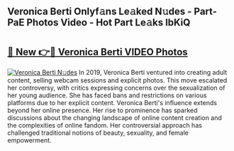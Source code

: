 ## Veronica Berti Onlyf𝚊ns Le𝚊ked N𝚞des - Part-PaE Photos Video - Hot Part Le𝚊ks IbKiQ

# <h2><a href="http://ac12444.deff.icu/?id=Veronica+Berti">🔗 New 👉🔴 Veronica Berti VIDEO Photos</a></h2>

[![Veronica Berti N𝚞des](https://i.imgur.com/rIISA9y.gif)](http://ac12444.deff.icu/?id=Veronica+Berti)
In 2019, Veronica Berti ventured into creating adult content, selling webcam sessions and explicit photos. This move escalated her controversy, with critics expressing concerns over the sexualization of her young audience. She has faced bans and restrictions on various platforms due to her explicit content. Veronica Berti's influence extends beyond her online presence. Her rise to prominence has sparked discussions about the changing landscape of online content creation and the complexities of online fandom. Her controversial approach has challenged traditional notions of beauty, sexuality, and female empowerment.
